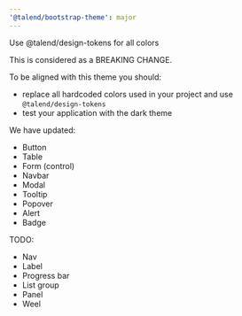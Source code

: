 ```yaml
---
'@talend/bootstrap-theme': major
---
```


Use @talend/design-tokens for all colors

This is considered as a BREAKING CHANGE.

To be aligned with this theme you should:

* replace all hardcoded colors used in your project and use `@talend/design-tokens`
* test your application with the dark theme

We have updated:
* Button
* Table
* Form (control)
* Navbar
* Modal
* Tooltip
* Popover
* Alert
* Badge

TODO:
* Nav
* Label
* Progress bar
* List group
* Panel
* Weel


